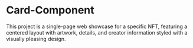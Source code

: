 # Card-Component
This project is a single-page web showcase for a specific NFT, featuring a centered layout with artwork, details, and creator information styled with a visually pleasing design.
